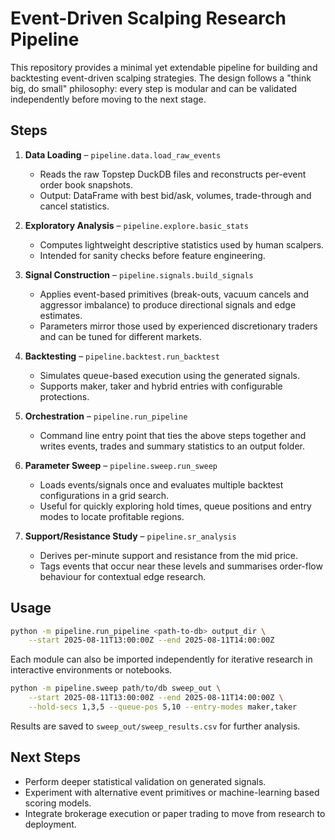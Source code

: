 # Event-Driven Scalping Research Pipeline

This repository provides a minimal yet extendable pipeline for building
and backtesting event-driven scalping strategies.  The design follows a
"think big, do small" philosophy: every step is modular and can be
validated independently before moving to the next stage.

## Steps

1. **Data Loading** – `pipeline.data.load_raw_events`
   - Reads the raw Topstep DuckDB files and reconstructs per-event order
     book snapshots.
   - Output: DataFrame with best bid/ask, volumes, trade-through and
     cancel statistics.

2. **Exploratory Analysis** – `pipeline.explore.basic_stats`
   - Computes lightweight descriptive statistics used by human scalpers.
   - Intended for sanity checks before feature engineering.

3. **Signal Construction** – `pipeline.signals.build_signals`
   - Applies event-based primitives (break-outs, vacuum cancels and
     aggressor imbalance) to produce directional signals and edge
     estimates.
   - Parameters mirror those used by experienced discretionary traders
     and can be tuned for different markets.

4. **Backtesting** – `pipeline.backtest.run_backtest`
   - Simulates queue-based execution using the generated signals.
   - Supports maker, taker and hybrid entries with configurable
     protections.

5. **Orchestration** – `pipeline.run_pipeline`
   - Command line entry point that ties the above steps together and
     writes events, trades and summary statistics to an output folder.


6. **Parameter Sweep** – `pipeline.sweep.run_sweep`
   - Loads events/signals once and evaluates multiple backtest
     configurations in a grid search.
   - Useful for quickly exploring hold times, queue positions and entry
     modes to locate profitable regions.
7. **Support/Resistance Study** – `pipeline.sr_analysis`
   - Derives per-minute support and resistance from the mid price.
   - Tags events that occur near these levels and summarises order-flow
     behaviour for contextual edge research.


## Usage

```bash
python -m pipeline.run_pipeline <path-to-db> output_dir \
    --start 2025-08-11T13:00:00Z --end 2025-08-11T14:00:00Z
```

Each module can also be imported independently for iterative research in
interactive environments or notebooks.

```bash
python -m pipeline.sweep path/to/db sweep_out \
    --start 2025-08-11T13:00:00Z --end 2025-08-11T14:00:00Z \
    --hold-secs 1,3,5 --queue-pos 5,10 --entry-modes maker,taker
```

Results are saved to `sweep_out/sweep_results.csv` for further analysis.


## Next Steps

- Perform deeper statistical validation on generated signals.
- Experiment with alternative event primitives or machine-learning based
  scoring models.
- Integrate brokerage execution or paper trading to move from research
  to deployment.

